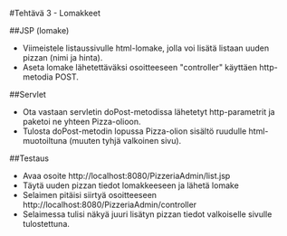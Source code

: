 #Tehtävä 3 - Lomakkeet

##JSP (lomake)

* Viimeistele listaussivulle html-lomake, jolla voi lisätä listaan uuden pizzan (nimi ja hinta).
* Aseta lomake lähetettäväksi osoitteeseen "controller" käyttäen http-metodia POST.

##Servlet

* Ota vastaan servletin doPost-metodissa lähetetyt http-parametrit ja paketoi ne yhteen Pizza-olioon.
* Tulosta doPost-metodin lopussa Pizza-olion sisältö ruudulle html-muotoiltuna (muuten tyhjä valkoinen sivu).

##Testaus

* Avaa osoite http://localhost:8080/PizzeriaAdmin/list.jsp
* Täytä uuden pizzan tiedot lomakkeeseen ja lähetä lomake
* Selaimen pitäisi siirtyä osoitteeseen http://localhost:8080/PizzeriaAdmin/controller
* Selaimessa tulisi näkyä juuri lisätyn pizzan tiedot valkoiselle sivulle tulostettuna.
